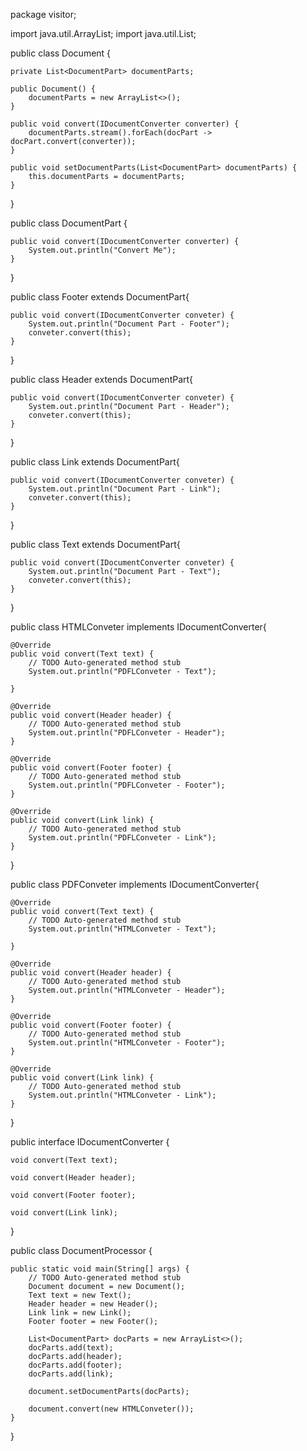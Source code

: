 package visitor;

import java.util.ArrayList;
import java.util.List;

public class Document {

	private List<DocumentPart> documentParts;

	public Document() {
		documentParts = new ArrayList<>();
	}

	public void convert(IDocumentConverter converter) {
		documentParts.stream().forEach(docPart -> docPart.convert(converter));
	}

	public void setDocumentParts(List<DocumentPart> documentParts) {
		this.documentParts = documentParts;
	}
}

public class DocumentPart {

	public void convert(IDocumentConverter converter) {
		System.out.println("Convert Me");
	}

}

public class Footer extends DocumentPart{

	public void convert(IDocumentConverter conveter) {
		System.out.println("Document Part - Footer");
		conveter.convert(this);
	}

}

public class Header extends DocumentPart{

	public void convert(IDocumentConverter conveter) {
		System.out.println("Document Part - Header");
		conveter.convert(this);
	}

}

public class Link extends DocumentPart{

	public void convert(IDocumentConverter conveter) {
		System.out.println("Document Part - Link");
		conveter.convert(this);
	}

}

public class Text extends DocumentPart{

	public void convert(IDocumentConverter conveter) {
		System.out.println("Document Part - Text");
		conveter.convert(this);
	}

}

public class HTMLConveter implements IDocumentConverter{

	@Override
	public void convert(Text text) {
		// TODO Auto-generated method stub
		System.out.println("PDFLConveter - Text");

	}

	@Override
	public void convert(Header header) {
		// TODO Auto-generated method stub
		System.out.println("PDFLConveter - Header");
	}

	@Override
	public void convert(Footer footer) {
		// TODO Auto-generated method stub
		System.out.println("PDFLConveter - Footer");
	}

	@Override
	public void convert(Link link) {
		// TODO Auto-generated method stub
		System.out.println("PDFLConveter - Link");
	}

}

public class PDFConveter implements IDocumentConverter{

	@Override
	public void convert(Text text) {
		// TODO Auto-generated method stub
		System.out.println("HTMLConveter - Text");

	}

	@Override
	public void convert(Header header) {
		// TODO Auto-generated method stub
		System.out.println("HTMLConveter - Header");
	}

	@Override
	public void convert(Footer footer) {
		// TODO Auto-generated method stub
		System.out.println("HTMLConveter - Footer");
	}

	@Override
	public void convert(Link link) {
		// TODO Auto-generated method stub
		System.out.println("HTMLConveter - Link");
	}

}

public interface IDocumentConverter {

	void convert(Text text);

	void convert(Header header);

	void convert(Footer footer);

	void convert(Link link);
}

public class DocumentProcessor {

	public static void main(String[] args) {
		// TODO Auto-generated method stub
		Document document = new Document();
		Text text = new Text();
		Header header = new Header();
		Link link = new Link();
		Footer footer = new Footer();

		List<DocumentPart> docParts = new ArrayList<>();
		docParts.add(text);
		docParts.add(header);
		docParts.add(footer);
		docParts.add(link);

		document.setDocumentParts(docParts);

		document.convert(new HTMLConveter());
	}

}
